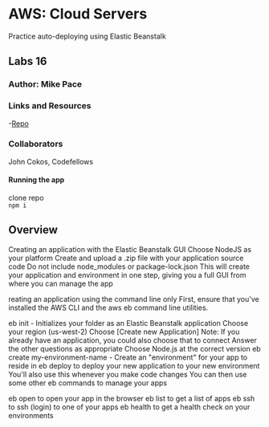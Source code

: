 # AWS: Cloud Servers

Practice auto-deploying using Elastic Beanstalk

## Labs 16

### Author: Mike Pace

### Links and Resources

-[Repo](https://github.com/catdude2000/cloud-server)  

### Collaborators  

John Cokos, Codefellows

#### Running the app

clone repo  
`npm i`  

## Overview

Creating an application with the Elastic Beanstalk GUI
Choose NodeJS as your platform
Create and upload a .zip file with your application source code
Do not include node_modules or package-lock.json
This will create your application and environment in one step, giving you a full GUI from where you can manage the app

reating an application using the command line only
First, ensure that you've installed the AWS CLI and the aws eb command line utilities.

eb init - Initializes your folder as an Elastic Beanstalk application
Choose your region (us-west-2)
Choose [Create new Application]
Note: If you already have an application, you could also choose that to connect
Answer the other questions as appropriate
Choose Node.js at the correct version
eb create my-environment-name - Create an "environment" for your app to reside in
eb deploy to deploy your new application to your new environment
You'll also use this whenever you make code changes
You can then use some other eb commands to manage your apps

eb open to open your app in the browser
eb list to get a list of apps
eb ssh to ssh (login) to one of your apps
eb health to get a health check on your environments
